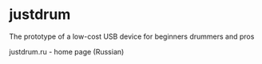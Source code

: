 # justdrum
The prototype of a low-cost USB device for beginners drummers and pros 

justdrum.ru - home page (Russian)
